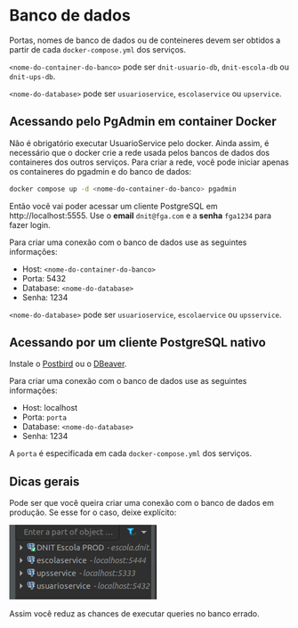 # Banco de dados

Portas, nomes de banco de dados ou de conteineres devem ser obtidos a partir de
cada `docker-compose.yml` dos serviços.

`<nome-do-container-do-banco>` pode ser `dnit-usuario-db`, `dnit-escola-db`
ou `dnit-ups-db`.

`<nome-do-database>` pode ser `usuarioservice`, `escolaservice` ou `upservice`.


## Acessando pelo PgAdmin em container Docker

Não é obrigatório executar UsuarioService pelo docker. Ainda assim, é 
necessário que o docker crie a rede usada pelos bancos de dados dos containeres
dos outros serviços. Para criar a rede, você pode iniciar apenas os containeres
do pgadmin e do banco de dados:

```sh
docker compose up -d <nome-do-container-do-banco> pgadmin 
```

Então você vai poder acessar um cliente PostgreSQL em http://localhost:5555.
Use o **email** `dnit@fga.com` e a **senha** `fga1234` para fazer login.

Para criar uma conexão com o banco de dados use as seguintes informações:

- Host: `<nome-do-container-do-banco>`
- Porta: 5432
- Database: `<nome-do-database>`
- Senha: 1234

`<nome-do-database>` pode ser `usuarioservice`, `escolaervice` ou `upsservice`.

## Acessando por um cliente PostgreSQL nativo

Instale o [Postbird](https://github.com/Paxa/postbird#download)
ou o [DBeaver](https://dbeaver.io/download/).

Para criar uma conexão com o banco de dados use as seguintes informações:

- Host: localhost
- Porta: `porta`
- Database: `<nome-do-database>`
- Senha: 1234

A `porta` é especificada em cada `docker-compose.yml` dos serviços.

## Dicas gerais

Pode ser que você queira criar uma conexão com o banco de dados em produção.
Se esse for o caso, deixe explícito:

![banco prod](./banco-prod.png)

Assim você reduz as chances de executar queries no banco errado.